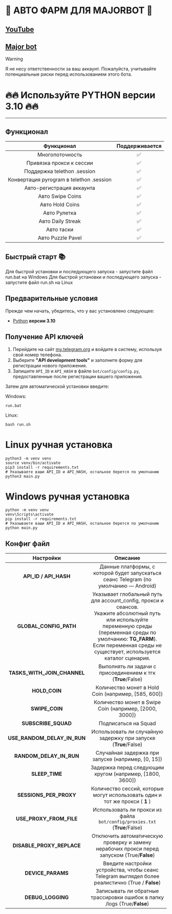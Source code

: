 
# 🎨 АВТО ФАРМ ДЛЯ MAJORBOT 🎨

## [YouTube](https://www.youtube.com/@rmsudo)
## [Major bot](https://t.me/major/start?startapp=5064842218)


> [!WARNING]
> Я не несу ответственности за ваш аккаунт. Пожалуйста, учитывайте потенциальные риски перед использованием этого бота.

# 🔥🔥 Используйте PYTHON версии 3.10 🔥🔥
---


## Функционал  
|                  Функционал                   |  Поддерживается |
|:---------------------------------------------:|:---------------:|
|                Многопоточность                |       ✅        | 
|           Привязка прокси к сессии            |       ✅        | 
|          Поддержка telethon .session          |       ✅        |
|   Конвертация pyrogram в telethon .session    |       ✅        |
|          Авто-регистрация аккаунта            |       ✅        |
|                Авто Swipe Coins               |       ✅        |
|                Авто Hold Coins                |       ✅        |
|                 Авто Рулетка                  |       ✅        |
|               Авто Daily Streak               |       ✅        |
|                  Авто таски                   |       ✅        |
|                Авто Puzzle Pavel              |       ✅        |

## Быстрый старт 📚

Для быстрой установки и последующего запуска - запустите файл run.bat на Windows
Для быстрой установки и последующего запуска - запустите файл run.sh на Linux

## Предварительные условия
Прежде чем начать, убедитесь, что у вас установлено следующее:
- [Python](https://www.python.org/downloads/) **версии 3.10**

## Получение API ключей
1. Перейдите на сайт [my.telegram.org](https://my.telegram.org) и войдите в систему, используя свой номер телефона.
2. Выберите **"API development tools"** и заполните форму для регистрации нового приложения.
3. Запишите `API_ID` и `API_HASH` в файле `bot/config/config.py`, предоставленные после регистрации вашего приложения.

Затем для автоматической установки введите:

Windows:
```shell
run.bat
```

Linux:
```shell
bash run.sh
```
# Linux ручная установка
```shell
python3 -m venv venv
source venv/bin/activate
pip3 install -r requirements.txt
# Указываете ваши API_ID и API_HASH, остальное берется по умолчанию
python3 main.py
```

# Windows ручная установка
```shell
python -m venv venv
venv\Scripts\activate
pip install -r requirements.txt
# Указываете ваши API_ID и API_HASH, остальное берется по умолчанию
python main.py
```

## Конфиг файл
|          Настройки           |                                                                                                                  Описание                                                                                                                  |
|:---------------------------:|:---------------------------------------------------------------------------------------------------------------------------------------------------------------------------------------------------------------------------------------------:|
|    **API_ID / API_HASH**    |                                                                                   Данные платформы, с которой будет запускаться сеанс Telegram (по умолчанию — Android)                                                                                    |
|   **GLOBAL_CONFIG_PATH**    | Указывает глобальный путь для account_config, прокси и сеансов. <br/>Укажите абсолютный путь или используйте переменную среды (переменная среды по умолчанию: **TG_FARM**). <br/>Если переменная среды не существует, используется каталог сценария. |
| **TASKS_WITH_JOIN_CHANNEL** |                                                                                       Выполнять ли задачи с присоединением к тгк (**True**/False)                                                                                      |
|        **HOLD_COIN**        |                                                                                                 Количество монет в Hold Coin (например, [585, 600])                                                                                                  |
|       **SWIPE_COIN**        |                                                                                                Количество монет в Swipe Coin (например, [2000, 3000])                                                                                                |
|     **SUBSCRIBE_SQUAD**     |                                                                                          Подписаться на Squad                                                                                           |
| **USE_RANDOM_DELAY_IN_RUN** |                                                                                           Использовать ли случайную задержку при запуске (**True**/False)                                                                                          |
|   **RANDOM_DELAY_IN_RUN**   |                                                                                                    Случайная задержка при запуске (например, [0, 15])                                                                                                    |
|       **SLEEP_TIME**        |                                                                                                 Задержка перед следующим кругом (например, [1800, 3600])                                                                                                |
|   **SESSIONS_PER_PROXY**    |                                                                                            Количество сессий, которые могут использовать один и тот же прокси ( **1** )                                                                                           |
|   **USE_PROXY_FROM_FILE**   |                                                                               Использовать ли прокси из файла `bot/config/proxies.txt` (**True**/False)                                                                              |
|  **DISABLE_PROXY_REPLACE**  |                                                                      Отключить автоматическую проверку и замену нерабочих прокси перед запуском (True/**False**)                                                                   |
|      **DEVICE_PARAMS**      |                                                                          Введите настройки устройства, чтобы сеанс Telegram выглядел более реалистично (True / **False**)                                                                          |
|      **DEBUG_LOGGING**      |                                                                                     Записывать ли обратные трассировки ошибок в папку /logs (True/**False**)                                                                                      |

